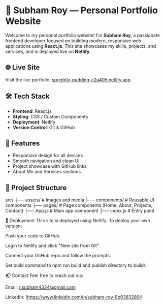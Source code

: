 # 💼 Subham Roy — Personal Portfolio Website

Welcome to my personal portfolio website! I'm **Subham Roy**, a passionate frontend developer focused on building modern, responsive web applications using **React.js**. This site showcases my skills, projects, and services, and is deployed live on **Netlify**.

## 🌐 Live Site

Visit the live portfolio: [sprightly-pudding-c2a405.netlify.app](https://sprightly-pudding-c2a405.netlify.app)

## 🛠️ Tech Stack

- **Frontend**: React.js
- **Styling**: CSS / Custom Components
- **Deployment**: Netlify
- **Version Control**: Git & GitHub

## 📁 Features

- Responsive design for all devices
- Smooth navigation and clean UI
- Project showcase with GitHub links
- About Me and Services sections

## 📁 Project Structure
src/ ├── assets/ # Images and media ├── components/ # Reusable UI components ├── pages/ # Page components (Home, About, Projects, Contact) ├── App.js # Main app component ├── index.js # Entry point

🚢 Deployment
This site is deployed using Netlify. To deploy your own version:

Push your code to GitHub.

Login to Netlify and click "New site from Git".

Connect your GitHub repo and follow the prompts.

Set build command to npm run build and publish directory to build/.

📬 Contact
Feel free to reach out via:

Email: r.subham4334@gmail.com

LinkedIn: (https://www.linkedin.com/in/subham-roy-9b0383289/)



